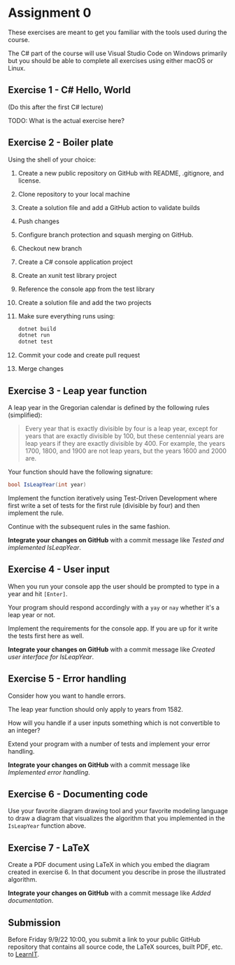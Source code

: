 # Assignment 0

These exercises are meant to get you familiar with the tools used during the course.

The C# part of the course will use Visual Studio Code on Windows primarily but you should be able to complete all exercises using either macOS or Linux.


## Exercise 1 - C# Hello, World

(Do this after the first C# lecture)

TODO: What is the actual exercise here?

## Exercise 2 - Boiler plate

Using the shell of your choice:

1. Create a new public repository on GitHub with README, .gitignore, and license.
1. Clone repository to your local machine
1. Create a solution file and add a GitHub action to validate builds
1. Push changes
1. Configure branch protection and squash merging on GitHub.
1. Checkout new branch
1. Create a C# console application project
1. Create an xunit test library project
1. Reference the console app from the test library
1. Create a solution file and add the two projects
1. Make sure everything runs using:

   ```bash
   dotnet build
   dotnet run
   dotnet test
   ```

1. Commit your code and create pull request
1. Merge changes

## Exercise 3 - Leap year function

A leap year in the Gregorian calendar is defined by the following rules (simplified):

> Every year that is exactly divisible by four is a leap year, except for years that are exactly divisible by 100, but these centennial years are leap years if they are exactly divisible by 400. For example, the years 1700, 1800, and 1900 are not leap years, but the years 1600 and 2000 are.

Your function should have the following signature:

```csharp
bool IsLeapYear(int year)
```

Implement the function iteratively using Test-Driven Development where first write a set of tests for the first rule (divisible by four) and then implement the rule.

Continue with the subsequent rules in the same fashion.

**Integrate your changes on GitHub** with a commit message like *Tested and implemented IsLeapYear*.


## Exercise 4 - User input

When you run your console app the user should be prompted to type in a year and hit `[Enter]`.

Your program should respond accordingly with a `yay` or `nay` whether it's a leap year or not.

Implement the requirements for the console app. If you are up for it write the tests first here as well.

**Integrate your changes on GitHub** with a commit message like *Created user interface for IsLeapYear*.


## Exercise 5 - Error handling

Consider how you want to handle errors.

The leap year function should only apply to years from 1582.

How will you handle if a user inputs something which is not convertible to an integer?

Extend your program with a number of tests and implement your error handling.

**Integrate your changes on GitHub** with a commit message like *Implemented error handling*.


## Exercise 6 - Documenting code

Use your favorite diagram drawing tool and your favorite modeling language to draw a diagram that visualizes the algorithm that you implemented in the `IsLeapYear` function above.


## Exercise 7 - LaTeX

Create a PDF document using LaTeX in which you embed the diagram created in exercise 6. 
In that document you describe in prose the illustrated algorithm.

**Integrate your changes on GitHub** with a commit message like *Added documentation*.

## Submission

Before Friday 9/9/22 10:00, you submit a link to your public GitHub repository that contains all source code, the LaTeX sources, built PDF, etc. to [LearnIT](https://learnit.itu.dk/mod/assign/view.php?id=163682).